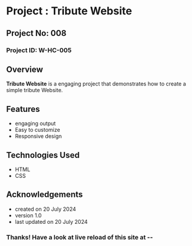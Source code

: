 # Project : Tribute Website

## Project No: 008

### Project ID: W-HC-005

## Overview

**Tribute Website** is a engaging project that demonstrates how to create a simple tribute Website.

## Features

- engaging output
- Easy to customize
- Responsive design

## Technologies Used

- HTML
- CSS

## Acknowledgements

* created on 20 July 2024
* version 1.0
* last updated on 20 July 2024

### Thanks! Have a look at live reload of this site at --